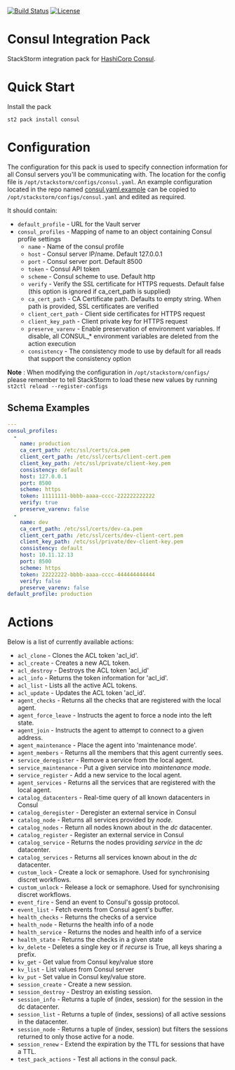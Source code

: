 [![Build Status](https://circleci.com/gh/StackStorm-Exchange/stackstorm-consul.svg?style=shield&circle-token=:circle-token)](https://circleci.com/gh/StackStorm-Exchange/stackstorm-consul) [![License](https://img.shields.io/badge/License-Apache%202.0-blue.svg)](https://opensource.org/licenses/Apache-2.0)

# Consul Integration Pack

StackStorm integration pack for [HashiCorp Consul](https://www.consul.io/).

# <a name="QuickStart"></a> Quick Start

Install the pack

``` shell
st2 pack install consul
```

# <a name="Configuration"></a> Configuration
The configuration for this pack is used to specify connection information for all Consul servers you'll be communicating with. The location for the config file is `/opt/stackstorm/configs/consul.yaml`. An example configuration located in the repo named [consul.yaml.example](./consul.yaml.example) can be copied to `/opt/stackstorm/configs/consul.yaml` and edited as required.

It should contain:

* `default_profile` - URL for the Vault server
* `consul_profiles` - Mapping of name to an object containing Consul profile settings
  * `name` - Name of the consul profile
  * `host` - Consul server IP/name.  Default 127.0.0.1
  * `port` - Consul server port. Default 8500
  * `token` - Consul API token
  * `scheme` - Consul scheme to use. Default http
  * `verify` - Verify the SSL certificate for HTTPS requests. Default false (this option is ignored if ca_cert_path is supplied)
  * `ca_cert_path` - CA Certificate path. Defaults to empty string. When path is provided, SSL certificates are verified
  * `client_cert_path` - Client side certificates for HTTPS request
  * `client_key_path` - Client private key for HTTPS request
  * `preserve_varenv` - Enable preservation of environment variables.  If disable, all CONSUL_* environment variables are deleted from the action execution
  * `consistency` - The consistency mode to use by default for all reads that support the consistency option

**Note** : When modifying the configuration in `/opt/stackstorm/configs/` please
           remember to tell StackStorm to load these new values by running
           `st2ctl reload --register-configs`

## <a name="SchemaExample"></a> Schema Examples

``` yaml
---
consul_profiles:
  -
    name: production
    ca_cert_path: /etc/ssl/certs/ca.pem
    client_cert_path: /etc/ssl/certs/client-cert.pem
    client_key_path: /etc/ssl/private/client-key.pem
    consistency: default
    host: 127.0.0.1
    port: 8500
    scheme: https
    token: 11111111-bbbb-aaaa-cccc-222222222222
    verify: true
    preserve_varenv: false
  -
    name: dev
    ca_cert_path: /etc/ssl/certs/dev-ca.pem
    client_cert_path: /etc/ssl/certs/dev-client-cert.pem
    client_key_path: /etc/ssl/private/dev-client-key.pem
    consistency: default
    host: 10.11.12.13
    port: 8500
    scheme: https
    token: 22222222-bbbb-aaaa-cccc-444444444444
    verify: false
    preserve_varenv: false
default_profile: production
```

# Actions

Below is a list of currently available actions:

* `acl_clone` -  Clones the ACL token 'acl_id'.
* `acl_create` -  Creates a new ACL token.
* `acl_destroy` -  Destroys the ACL token 'acl_id'
* `acl_info` -  Returns the token information for 'acl_id'.
* `acl_list` -  Lists all the active ACL tokens.
* `acl_update` -  Updates the ACL token 'acl_id'.
* `agent_checks` -  Returns all the checks that are registered with the local agent.
* `agent_force_leave` -  Instructs the agent to force a node into the left state.
* `agent_join` -  Instructs the agent to attempt to connect to a given address.
* `agent_maintenance` -  Place the agent into 'maintenance mode'.
* `agent_members` -  Returns all the members that this agent currently sees.
* `service_deregister` -  Remove a service from the local agent.
* `service_maintenance` -  Put a given service into _maintenance mode_.
* `service_register` -  Add a new service to the local agent.
* `agent_services` -  Returns all the services that are registered with the local agent.
* `catalog_datacenters` -  Real-time query of all known datacenters in Consul
* `catalog_deregister` -  Deregister an external service in Consul
* `catalog_node` -  Returns all services provided by *node*.
* `catalog_nodes` -  Return all nodes known about in the *dc* datacenter.
* `catalog_register` -  Register an external service in Consul
* `catalog_service` -  Returns the nodes providing *service* in the *dc* datacenter.
* `catalog_services` -  Returns all services known about in the *dc* datacenter.
* `custom_lock` -  Create a lock or semaphore.  Used for synchronising discret workflows.
* `custom_unlock` -  Release a lock or semaphore.  Used for synchronising discret workflows.
* `event_fire` -  Send an event to Consul's gossip protocol.
* `event_list` -  Fetch events from Consul agent's buffer.
* `health_checks` -  Returns the checks of a service
* `health_node` -  Returns the health info of a node
* `health_service` -  Returns the nodes and health info of a service
* `health_state` -  Returns the checks in a given state
* `kv_delete` -  Deletes a single key or if *recurse* is True, all keys sharing a prefix.
* `kv_get` -  Get value from Consul key/value store
* `kv_list` -  List values from Consul server
* `kv_put` -  Set value in Consul key/value store.
* `session_create` -  Create a new session.
* `session_destroy` -  Destroy an existing session.
* `session_info` -  Returns a tuple of (index, session) for the session in the dc datacenter.
* `session_list` -  Returns a tuple of (index, sessions) of all active sessions in the datacenter.
* `session_node` -  Returns a tuple of (index, session) but filters the sessions returned to only those active for a node.
* `session_renew` -  Extend the expiration by the TTL for sessions that have a TTL.
* `test_pack_actions` -  Test all actions in the consul pack.
